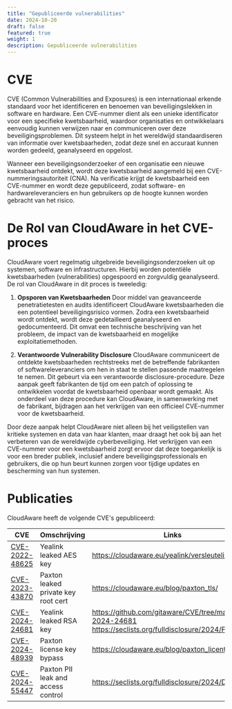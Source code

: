 ```yaml
---
title: "Gepubliceerde vulnerabilities"
date: 2024-10-20
draft: false
featured: true
weight: 1
description: Gepubliceerde vulnerabilities
---
```

# CVE
CVE (Common Vulnerabilities and Exposures) is een internationaal erkende standaard voor het identificeren en 
benoemen van beveiligingslekken in software en hardware. Een CVE-nummer dient als een unieke identificator 
voor een specifieke kwetsbaarheid, waardoor organisaties en ontwikkelaars eenvoudig kunnen verwijzen naar en 
communiceren over deze beveiligingsproblemen. Dit systeem helpt in het wereldwijd standaardiseren van 
informatie over kwetsbaarheden, zodat deze snel en accuraat kunnen worden gedeeld, geanalyseerd en opgelost.  

Wanneer een beveiligingsonderzoeker of een organisatie een nieuwe kwetsbaarheid ontdekt, wordt deze 
kwetsbaarheid aangemeld bij een CVE-nummeringsautoriteit (CNA). Na verificatie krijgt de kwetsbaarheid een 
CVE-nummer en wordt deze gepubliceerd, zodat software- en hardwareleveranciers en hun gebruikers op de 
hoogte kunnen worden gebracht van het risico.  

# De Rol van CloudAware in het CVE-proces

CloudAware voert regelmatig uitgebreide beveiligingsonderzoeken uit op systemen, software en infrastructuren. 
Hierbij worden potentiële kwetsbaarheden (vulnerabilities) opgespoord en zorgvuldig geanalyseerd. De rol 
van CloudAware in dit proces is tweeledig:

1. **Opsporen van Kwetsbaarheden**
Door middel van geavanceerde penetratietesten en audits identificeert CloudAware kwetsbaarheden die een potentieel beveiligingsrisico vormen. Zodra een kwetsbaarheid wordt ontdekt, wordt deze gedetailleerd geanalyseerd en gedocumenteerd. Dit omvat een technische beschrijving van het probleem, de impact van de kwetsbaarheid en mogelijke exploitatiemethoden.

2. **Verantwoorde Vulnerability Disclosure**
CloudAware communiceert de ontdekte kwetsbaarheden rechtstreeks met de betreffende fabrikanten of softwareleveranciers om hen in staat te stellen passende maatregelen te nemen. Dit gebeurt via een verantwoorde disclosure-procedure. Deze aanpak geeft fabrikanten de tijd om een patch of oplossing te ontwikkelen voordat de kwetsbaarheid openbaar wordt gemaakt. Als onderdeel van deze procedure kan CloudAware, in samenwerking met de fabrikant, bijdragen aan het verkrijgen van een officieel CVE-nummer voor de kwetsbaarheid.

Door deze aanpak helpt CloudAware niet alleen bij het veiligstellen van kritieke systemen en data van haar 
klanten, maar draagt het ook bij aan het verbeteren van de wereldwijde cyberbeveiliging. Het verkrijgen 
van een CVE-nummer voor een kwetsbaarheid zorgt ervoor dat deze toegankelijk is voor een breder publiek, 
inclusief andere beveiligingsprofessionals en gebruikers, die op hun beurt kunnen zorgen voor tijdige 
updates en bescherming van hun systemen.

# Publicaties
CloudAware heeft de volgende CVE's gepubliceerd:


| CVE | Omschrijving | Links |
|--|--|--|
| [CVE-2022-48625](https://www.cve.org/CVERecord?id=CVE-2022-48625) | Yealink leaked AES key | https://cloudaware.eu/yealink/versleuteling/ |
| [CVE-2023-43870](https://www.cve.org/CVERecord?id=CVE-2023-43870) | Paxton leaked private key root cert | https://cloudaware.eu/blog/paxton_tls/ |
| [CVE-2024-24681](https://www.cve.org/CVERecord?id=CVE-2024-24681) | Yealink leaked RSA key | https://github.com/gitaware/CVE/tree/main/CVE-2024-24681 https://seclists.org/fulldisclosure/2024/Feb/22 |
| [CVE-2024-48939](https://www.cve.org/CVERecord?id=CVE-2024-48939) | Paxton license key bypass | https://cloudaware.eu/blog/paxton_licentie/ |
| [CVE-2024-55447](https://www.cve.org/CVERecord?id=CVE-2024-55447) | Paxton PII leak and access control | https://seclists.org/fulldisclosure/2024/Dec/0 |

